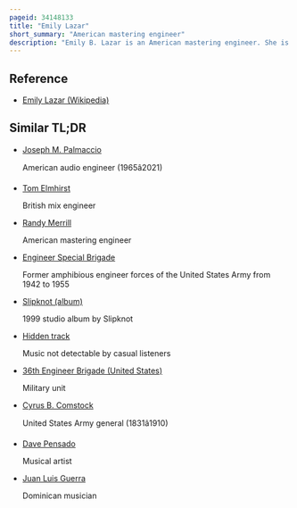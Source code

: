 ```yaml
---
pageid: 34148133
title: "Emily Lazar"
short_summary: "American mastering engineer"
description: "Emily B. Lazar is an American mastering engineer. She is the Founder President and Chief mastering Engineer of the Lodge an Audio Mastering Facility that has operated since 1997 in new York's greenwich Village. She won a Grammy Award for Best Engineered Album, Non-Classical for Beck's Album Colors, becoming the first Female mastering Engineer to win in this Category."
---
```


## Reference

- [Emily Lazar (Wikipedia)](https://en.wikipedia.org/?curid=34148133)

## Similar TL;DR

- [Joseph M. Palmaccio](/tldr/en/joseph-m-palmaccio)

  American audio engineer (1965â2021)

- [Tom Elmhirst](/tldr/en/tom-elmhirst)

  British mix engineer

- [Randy Merrill](/tldr/en/randy-merrill)

  American mastering engineer

- [Engineer Special Brigade](/tldr/en/engineer-special-brigade)

  Former amphibious engineer forces of the United States Army from 1942 to 1955

- [Slipknot (album)](/tldr/en/slipknot-album)

  1999 studio album by Slipknot

- [Hidden track](/tldr/en/hidden-track)

  Music not detectable by casual listeners

- [36th Engineer Brigade (United States)](/tldr/en/36th-engineer-brigade-united-states)

  Military unit

- [Cyrus B. Comstock](/tldr/en/cyrus-b-comstock)

  United States Army general (1831â1910)

- [Dave Pensado](/tldr/en/dave-pensado)

  Musical artist

- [Juan Luis Guerra](/tldr/en/juan-luis-guerra)

  Dominican musician

